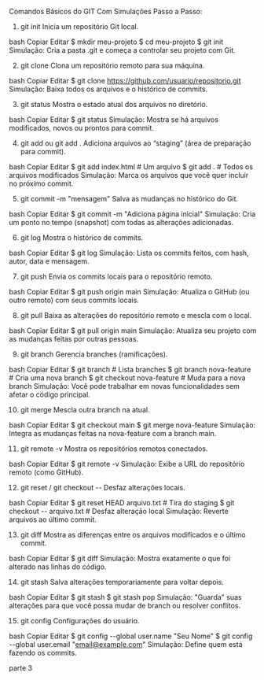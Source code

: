 Comandos Básicos do GIT Com Simulações Passo a Passo:

 1. git init
Inicia um repositório Git local.

bash
Copiar
Editar
$ mkdir meu-projeto
$ cd meu-projeto
$ git init
 Simulação: Cria a pasta .git e começa a controlar seu projeto com Git.

 2. git clone <URL>
Clona um repositório remoto para sua máquina.

bash
Copiar
Editar
$ git clone https://github.com/usuario/repositorio.git
 Simulação: Baixa todos os arquivos e o histórico de commits.

 3. git status
Mostra o estado atual dos arquivos no diretório.

bash
Copiar
Editar
$ git status
 Simulação: Mostra se há arquivos modificados, novos ou prontos para commit.

 4. git add <arquivo> ou git add .
Adiciona arquivos ao “staging” (área de preparação para commit).

bash
Copiar
Editar
$ git add index.html         # Um arquivo
$ git add .                  # Todos os arquivos modificados
 Simulação: Marca os arquivos que você quer incluir no próximo commit.

 5. git commit -m "mensagem"
Salva as mudanças no histórico do Git.

bash
Copiar
Editar
$ git commit -m "Adiciona página inicial"
 Simulação: Cria um ponto no tempo (snapshot) com todas as alterações adicionadas.

 6. git log
Mostra o histórico de commits.

bash
Copiar
Editar
$ git log
 Simulação: Lista os commits feitos, com hash, autor, data e mensagem.

7. git push
Envia os commits locais para o repositório remoto.

bash
Copiar
Editar
$ git push origin main
 Simulação: Atualiza o GitHub (ou outro remoto) com seus commits locais.

 8. git pull
Baixa as alterações do repositório remoto e mescla com o local.

bash
Copiar
Editar
$ git pull origin main
 Simulação: Atualiza seu projeto com as mudanças feitas por outras pessoas.

 9. git branch
Gerencia branches (ramificações).

bash
Copiar
Editar
$ git branch                 # Lista branches
$ git branch nova-feature   # Cria uma nova branch
$ git checkout nova-feature # Muda para a nova branch
 Simulação: Você pode trabalhar em novas funcionalidades sem afetar o código principal.

 10. git merge <branch>
Mescla outra branch na atual.

bash
Copiar
Editar
$ git checkout main
$ git merge nova-feature
 Simulação: Integra as mudanças feitas na nova-feature com a branch main.

 11. git remote -v
Mostra os repositórios remotos conectados.

bash
Copiar
Editar
$ git remote -v
Simulação: Exibe a URL do repositório remoto (como GitHub).

 12. git reset / git checkout --
Desfaz alterações locais.

bash
Copiar
Editar
$ git reset HEAD arquivo.txt            # Tira do staging
$ git checkout -- arquivo.txt           # Desfaz alteração local
Simulação: Reverte arquivos ao último commit.

 13. git diff
Mostra as diferenças entre os arquivos modificados e o último commit.

bash
Copiar
Editar
$ git diff
 Simulação: Mostra exatamente o que foi alterado nas linhas do código.

14. git stash
Salva alterações temporariamente para voltar depois.

bash
Copiar
Editar
$ git stash
$ git stash pop
 Simulação: "Guarda" suas alterações para que você possa mudar de branch ou resolver conflitos.

 15. git config
Configurações do usuário.

bash
Copiar
Editar
$ git config --global user.name "Seu Nome"
$ git config --global user.email "email@example.com"
Simulação: Define quem está fazendo os commits.

parte 3
